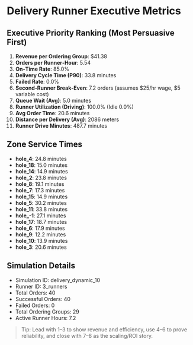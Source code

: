 # Delivery Runner Executive Metrics

## Executive Priority Ranking (Most Persuasive First)
1. **Revenue per Ordering Group**: $41.38
2. **Orders per Runner‑Hour**: 5.54
3. **On‑Time Rate**: 85.0%
4. **Delivery Cycle Time (P90)**: 33.8 minutes
5. **Failed Rate**: 0.0%
6. **Second‑Runner Break‑Even**: 7.2 orders (assumes $25/hr wage, $5 variable cost)
7. **Queue Wait (Avg)**: 5.0 minutes
8. **Runner Utilization (Driving)**: 100.0% (Idle 0.0%)
9. **Avg Order Time**: 20.6 minutes
10. **Distance per Delivery (Avg)**: 2086 meters
11. **Runner Drive Minutes**: 487.7 minutes

## Zone Service Times
- **hole_4**: 24.8 minutes
- **hole_18**: 15.0 minutes
- **hole_14**: 14.9 minutes
- **hole_2**: 23.8 minutes
- **hole_8**: 19.1 minutes
- **hole_7**: 17.3 minutes
- **hole_15**: 14.9 minutes
- **hole_5**: 30.2 minutes
- **hole_11**: 33.8 minutes
- **hole_-1**: 27.1 minutes
- **hole_17**: 18.7 minutes
- **hole_6**: 17.9 minutes
- **hole_9**: 12.2 minutes
- **hole_10**: 13.9 minutes
- **hole_3**: 20.6 minutes


## Simulation Details
- Simulation ID: delivery_dynamic_10
- Runner ID: 3_runners
- Total Orders: 40
- Successful Orders: 40
- Failed Orders: 0
- Total Ordering Groups: 29
- Active Runner Hours: 7.2

> Tip: Lead with 1–3 to show revenue and efficiency, use 4–6 to prove reliability, and close with 7–8 as the scaling/ROI story.

